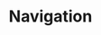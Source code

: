---
title: "Navigation"
left_links:
  - "Home,/,true"
  - "Docs,/docs/,true"
right_links:
  - "GitHub,https://github.com/Dzhuneyt/cf-purge,true"
buttons:
  - "Get started,https://example.org/start,true"
---